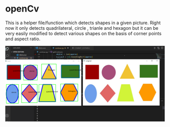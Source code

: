 # openCv
This is a helper file/function which detects shapes in a given picture. Right now it only detects quadrilateral, circle , trianle and hexagon
but it can be very easily modified to detect various shapes on the basis of corner points and aspect ratio.


![result](result.png)
